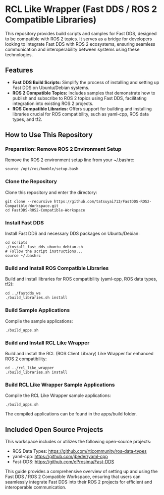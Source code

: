 # RCL Like Wrapper (Fast DDS / ROS 2 Compatible Libraries)

This repository provides build scripts and samples for Fast DDS, designed to be compatible with ROS 2 topics. It serves as a bridge for developers looking to integrate Fast DDS with ROS 2 ecosystems, ensuring seamless communication and interoperability between systems using these technologies.

## Features

- **Fast DDS Build Scripts:** Simplify the process of installing and setting up Fast DDS on Ubuntu/Debian systems.
- **ROS 2 Compatible Topics:** Includes samples that demonstrate how to publish and subscribe to ROS 2 topics using Fast DDS, facilitating integration into existing ROS 2 projects.
- **ROS Compatible Libraries:** Offers support for building and installing libraries crucial for ROS compatibility, such as yaml-cpp, ROS data types, and tf2.

## How to Use This Repository

### Preparation: Remove ROS 2 Environment Setup

Remove the ROS 2 environment setup line from your ~/.bashrc:

```
source /opt/ros/humble/setup.bash
```

### Clone the Repository

Clone this repository and enter the directory:

```
git clone --recursive https://github.com/tatsuyai713/FastDDS-ROS2-Compatible-Workspace.git
cd FastDDS-ROS2-Compatible-Workspace
```


### Install Fast DDS

Install Fast DDS and necessary DDS packages on Ubuntu/Debian:

```
cd scripts
./install_fast_dds_ubuntu_debian.sh
# Follow the script instructions...
source ~/.bashrc
```

### Build and Install ROS Compatible Libraries

Build and install libraries for ROS compatibility (yaml-cpp, ROS data types, tf2):

```
cd ../fastdds_ws
./build_libraries.sh install
```

### Build Sample Applications

Compile the sample applications:

```
./build_apps.sh
```

### Build and Install RCL Like Wrapper

Build and install the RCL (ROS Client Library) Like Wrapper for enhanced ROS 2 compatibility:

```
cd ../rcl_like_wrapper
./build_libraries.sh install
```

### Build RCL Like Wrapper Sample Applications

Compile the RCL Like Wrapper sample applications:

```
./build_apps.sh
```

The compiled applications can be found in the apps/build folder.

## Included Open Source Projects

This workspace includes or utilizes the following open-source projects:

- ROS Data Types: https://github.com/rticommunity/ros-data-types
- yaml-cpp: https://github.com/jbeder/yaml-cpp
- Fast-DDS: https://github.com/eProsima/Fast-DDS

This guide provides a comprehensive overview of setting up and using the Fast DDS / ROS 2 Compatible Workspace, ensuring that users can seamlessly integrate Fast DDS into their ROS 2 projects for efficient and interoperable communication.


